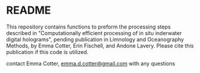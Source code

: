 # README

This repository contains functions to preform the processing steps described in "Computationally efficient processing of in situ inderwater digital holograms", pending publication in Limnology and Oceanography Methods, by Emma Cotter, Erin Fischell, and Andone Lavery. Please cite this publication if this code is utilized.

contact Emma Cotter, emma.d.cotter@gmail.com with any questions
